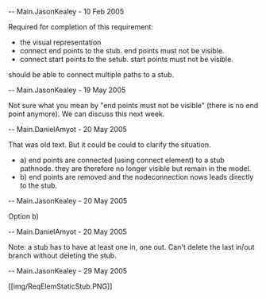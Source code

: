 -- Main.JasonKealey - 10 Feb 2005

Required for completion of this requirement:
   * the visual representation
   * connect end points to the stub. end points must not be visible. 
   * connect start points to the setub. start points must not be visible.

should be able to connect multiple paths to a stub. 

-- Main.JasonKealey - 19 May 2005

Not sure what you mean by "end points must not be visible" (there is no end point anymore). We can discuss this next week.

-- Main.DanielAmyot - 20 May 2005

That was old text. But it could be could to clarify the situation. 
   * a) end points are connected (using connect element) to a stub pathnode. they are therefore no longer visible but remain in the model.
   * b) end points are removed and the nodeconnection nows leads directly to the stub. 

-- Main.JasonKealey - 20 May 2005

Option b)

-- Main.DanielAmyot - 20 May 2005

Note: a stub has to have at least one in, one out. Can't delete the last in/out branch without deleting the stub.

-- Main.JasonKealey - 29 May 2005

[[img/ReqElemStaticStub.PNG]]
